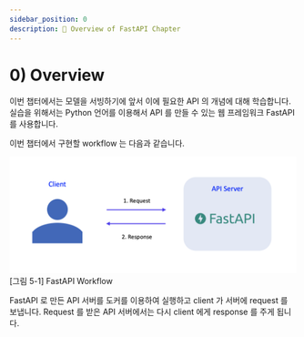 ```yaml
---
sidebar_position: 0
description: 📌 Overview of FastAPI Chapter
---
```


# 0) Overview
이번 챕터에서는 모델을 서빙하기에 앞서 이에 필요한 API 의 개념에 대해 학습합니다.
실습을 위해서는 Python 언어를 이용해서 API 를 만들 수 있는 웹 프레임워크 FastAPI 를 사용합니다.

이번 챕터에서 구현할 workflow 는 다음과 같습니다.

<div style={{textAlign: 'center'}}>

![FastAPI workflow](./img/fastapi-1.png)
[그림 5-1] FastAPI Workflow

</div>

FastAPI 로 만든 API 서버를 도커를 이용하여 실행하고 client 가 서버에 request 를 보냅니다.
Request 를 받은 API 서버에서는 다시 client 에게 response 를 주게 됩니다.
